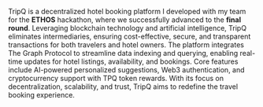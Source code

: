 TripQ is a decentralized hotel booking platform I developed with my team for the **ETHOS** hackathon, where we successfully advanced to the **final round**. Leveraging blockchain technology and artificial intelligence, TripQ eliminates intermediaries, ensuring cost-effective, secure, and transparent transactions for both travelers and hotel owners. The platform integrates The Graph Protocol to streamline data indexing and querying, enabling real-time updates for hotel listings, availability, and bookings. Core features include AI-powered personalized suggestions, Web3 authentication, and cryptocurrency support with TPQ token rewards. With its focus on decentralization, scalability, and trust, TripQ aims to redefine the travel booking experience.

